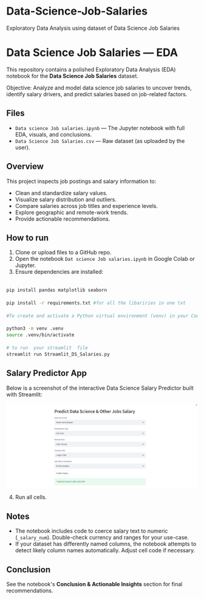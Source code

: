# Data-Science-Job-Salaries
Exploratory Data Analysis using dataset of Data Science Job Salaries


# Data Science Job Salaries — EDA

This repository contains a polished Exploratory Data Analysis (EDA) notebook for the **Data Science Job Salaries** dataset.

Objective: Analyze and model data science job salaries to uncover trends,
identify salary drivers, and predict salaries based on job-related factors.


## Files
- `Data science Job salaries.ipynb` — The Jupyter notebook with full EDA, visuals, and conclusions.
- `Data Science Job Salaries.csv` — Raw dataset (as uploaded by the user).

## Overview
This project inspects job postings and salary information to:
- Clean and standardize salary values.
- Visualize salary distribution and outliers.
- Compare salaries across job titles and experience levels.
- Explore geographic and remote-work trends.
- Provide actionable recommendations.

## How to run
1. Clone or upload files to a GitHub repo.
2. Open the notebook `Dat science Job salaries.ipynb` in Google Colab or Jupyter.
3. Ensure dependencies are installed:
```bash

pip install pandas matplotlib seaborn

pip install -r requirements.txt #for all the libariries in one txt

#To create and activate a Python virtual environment (venv) in your Codespace, use these #commands in your terminal:

python3 -m venv .venv
source .venv/bin/activate 

# to run  your streamlit  file
streamlit run Streamlit_DS_Salaries.py

```
## Salary Predictor App

Below is a screenshot of the interactive Data Science Salary Predictor built with Streamlit:

![Salary Predictor Screenshot](predictor_screenshot.png)

4. Run all cells.

## Notes
- The notebook includes code to coerce salary text to numeric (`_salary_num`). Double-check currency and ranges for your use-case.
- If your dataset has differently named columns, the notebook attempts to detect likely column names automatically. Adjust cell code if necessary.

## Conclusion
See the notebook's **Conclusion & Actionable Insights** section for final recommendations.
